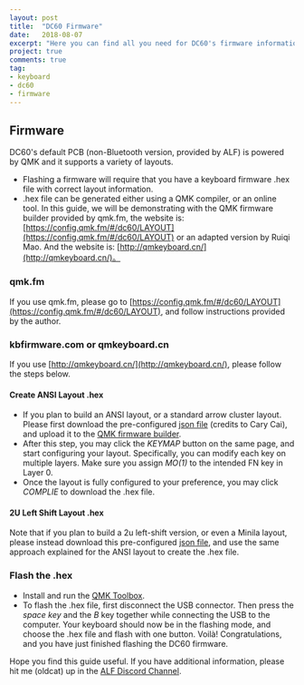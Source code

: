 ```yaml
---
layout: post
title:  "DC60 Firmware"
date:   2018-08-07
excerpt: "Here you can find all you need for DC60's firmware information."
project: true
comments: true
tag:
- keyboard
- dc60
- firmware
---
```


## Firmware
DC60's default PCB (non-Bluetooth version, provided by ALF) is powered by QMK and it supports a variety of layouts. 

* Flashing a firmware will require that you have a keyboard firmware .hex file with correct layout information. 
* .hex file can be generated either using a QMK compiler, or an online tool. In this guide, we will be demonstrating with the QMK firmware builder provided by qmk.fm, the website is: [https://config.qmk.fm/#/dc60/LAYOUT](https://config.qmk.fm/#/dc60/LAYOUT) or an adapted version by Ruiqi Mao. And the website is: [http://qmkeyboard.cn/](http://qmkeyboard.cn/)。

### qmk.fm

If you use qmk.fm, please go to [https://config.qmk.fm/#/dc60/LAYOUT](https://config.qmk.fm/#/dc60/LAYOUT), and follow instructions provided by the author.

### kbfirmware.com or qmkeyboard.cn

If you use [http://qmkeyboard.cn/](http://qmkeyboard.cn/), please follow the steps below.

#### Create ANSI Layout .hex

* If you plan to build an ANSI layout, or a standard arrow cluster layout. Please first download the pre-configured [json file](/assets/firmware/dc60.json) (credits to Cary Cai), and upload it to the [QMK firmware builder](http://qmkeyboard.cn/).
* After this step, you may click the *KEYMAP* button on the same page, and start configuring your layout. Specifically, you can modify each key on multiple layers. Make sure you assign *MO(1)* to the intended FN key in Layer 0.
* Once the layout is fully configured to your preference, you may click *COMPLIE* to download the .hex file.

#### 2U Left Shift Layout .hex

Note that if you plan to build a 2u left-shift version, or even a Minila layout, please instead download this pre-configured [json file](/assets/firmware/dc60_minila.json), and use the same approach explained for the ANSI layout to create the .hex file.

### Flash the .hex
* Install and run the [QMK Toolbox](https://github.com/qmk/qmk_toolbox/releases).
* To flash the .hex file, first disconnect the USB connector. Then press the *space key* and the *B* key together while connecting the USB to the computer. Your keyboard should now be in the flashing mode, and choose the .hex file and flash with one button. Voilà! Congratulations, and you have just finished flashing the DC60 firmware.

Hope you find this guide useful. If you have additional information, please hit me (oldcat) up in the [ALF Discord Channel](https://discord.gg/NHYnp8g).
